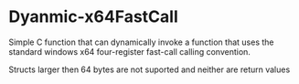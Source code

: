 # Dyanmic-x64FastCall

Simple C function that can dynamically invoke a function that 
uses the standard windows x64 four-register fast-call calling convention.

Structs larger then 64 bytes are not suported and neither are return values
